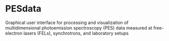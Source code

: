 # PESdata
Graphical user interface for processing and visualization of multidimensional photoemission spectroscopy (PES) data measured at free-electron lasers (FELs), synchrotrons, and laboratory setups
